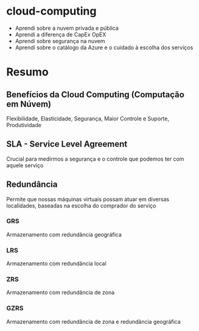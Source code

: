 # cloud-computing

- Aprendi sobre a nuvem privada e pública
- Aprendi a diferença de CapEx OpEX
- Aprendi sobre segurança na nuvem
- Aprendi sobre o catálogo da Azure e o cuidado à escolha dos serviços

# Resumo

## Benefícios da Cloud Computing (Computação em Núvem)

Flexibilidade, Elasticidade, Segurança, Maior Controle e Suporte, Produtividade

## SLA - Service Level Agreement
Crucial para medirmos a segurança e o controle que podemos ter com aquele serviço

## Redundância

Permite que nossas máquinas virtuais possam atuar em diversas localidades, baseadas na escolha do comprador do serviço

### GRS

Armazenamento com redundância geográfica

### LRS

Armazenamento com redundância local

### ZRS

Armazenamento com redundância de zona

### GZRS

Armazenamento com redundância de zona e redundância geográfica
